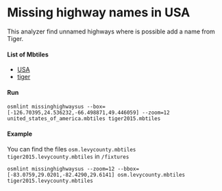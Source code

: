 # Missing highway names in USA

This analyzer find unnamed highways  where is possible add a name from Tiger.

#### List of Mbtiles

- [USA](https://s3.amazonaws.com/mapbox/osm-qa-tiles/latest.country/united_states_of_america.mbtiles.gz)
- [tiger](https://s3.amazonaws.com/mapbox/tile-reduce-watchbot/mbtiles/tiger2015.mbtiles)


#### Run

`osmlint missinghighwaysus --box=[-126.70395,24.536232,-66.498871,49.446059] --zoom=12 united_states_of_america.mbtiles tiger2015.mbtiles`

#### Example

You can find the files  `osm.levycounty.mbtiles tiger2015.levycounty.mbtiles` in `/fixtures`

`osmlint missinghighwaysus --zoom=12 --bbox=[-83.0759,29.0201,-82.4290,29.6141] osm.levycounty.mbtiles tiger2015.levycounty.mbtiles`

